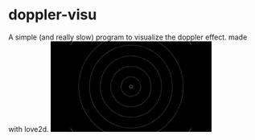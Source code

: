 # doppler-visu
A simple (and really slow) program to visualize the doppler effect. made with love2d.
![GIF](https://github.com/chouhbi/doppler-visu/blob/main/3.gif)
